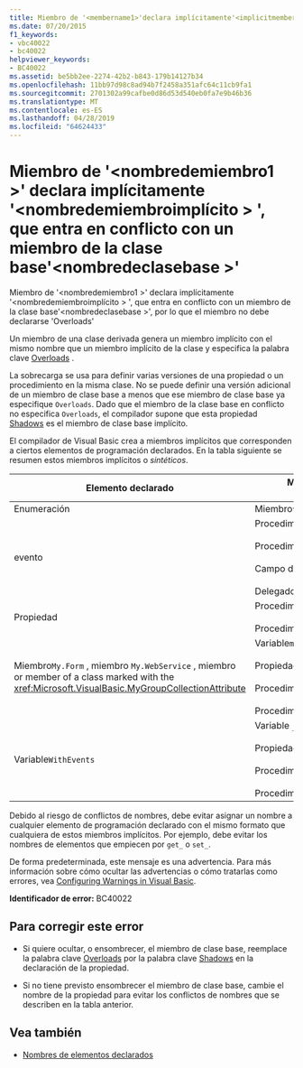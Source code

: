 ```yaml
---
title: Miembro de '<membername1>'declara implícitamente'<implicitmembername>', que entra en conflicto con un miembro de la clase base'<baseclassname>'
ms.date: 07/20/2015
f1_keywords:
- vbc40022
- bc40022
helpviewer_keywords:
- BC40022
ms.assetid: be5bb2ee-2274-42b2-b843-179b14127b34
ms.openlocfilehash: 11bb97d98c8ad94b7f2458a351afc64c11cb9fa1
ms.sourcegitcommit: 2701302a99cafbe0d86d53d540eb0fa7e9b46b36
ms.translationtype: MT
ms.contentlocale: es-ES
ms.lasthandoff: 04/28/2019
ms.locfileid: "64624433"
---
```

# <a name="member-membername1-implicitly-declares-implicitmembername-which-conflicts-with-a-member-in-the-base-class-baseclassname"></a>Miembro de '\<nombredemiembro1 >' declara implícitamente '\<nombredemiembroimplícito > ', que entra en conflicto con un miembro de la clase base'\<nombredeclasebase >'
Miembro de '\<nombredemiembro1 >' declara implícitamente '\<nombredemiembroimplícito > ', que entra en conflicto con un miembro de la clase base'\<nombredeclasebase >', por lo que el miembro no debe declararse 'Overloads'  
  
 Un miembro de una clase derivada genera un miembro implícito con el mismo nombre que un miembro implícito de la clase y especifica la palabra clave [Overloads](../../visual-basic/language-reference/modifiers/overloads.md) .  
  
 La sobrecarga se usa para definir varias versiones de una propiedad o un procedimiento en la misma clase. No se puede definir una versión adicional de un miembro de clase base a menos que ese miembro de clase base ya especifique `Overloads`. Dado que el miembro de la clase base en conflicto no especifica `Overloads`, el compilador supone que esta propiedad [Shadows](../../visual-basic/language-reference/modifiers/shadows.md) es el miembro de clase base implícito.  
  
 El compilador de Visual Basic crea a miembros implícitos que corresponden a ciertos elementos de programación declarados. En la tabla siguiente se resumen estos miembros implícitos o *sintéticos*.  
  
|Elemento declarado|Miembros creados implícitamente|  
|----------------------|--------------------------------|  
|Enumeración|Miembro`value__` |  
|evento|Procedimiento`add_<eventname>` <br /><br /> Procedimiento`remove_<eventname>` <br /><br /> Campo de`<eventname>Event` <br /><br /> Delegado`<eventname>EventHandler` |  
|Propiedad|Procedimiento`get_<propertyname>` <br /><br /> Procedimiento`set_<propertyname>` |  
|Miembro`My.Form` , miembro `My.WebService` , miembro or member of a class marked with the <xref:Microsoft.VisualBasic.MyGroupCollectionAttribute> |Variable`m_<variablename>` `Static` <br /><br /> Propiedad`<variablename>` <br /><br /> Procedimiento`get_<variablename>` <br /><br /> Procedimiento`set_<variablename>` |  
|Variable`WithEvents` |Variable `_<variablename>`<br /><br /> Propiedad `<variablename>`<br /><br /> Procedimiento`get_<variablename>` <br /><br /> Procedimiento`set_<variablename>` |  
  
 Debido al riesgo de conflictos de nombres, debe evitar asignar un nombre a cualquier elemento de programación declarado con el mismo formato que cualquiera de estos miembros implícitos. Por ejemplo, debe evitar los nombres de elementos que empiecen por `get_` o `set_`.  
  
 De forma predeterminada, este mensaje es una advertencia. Para más información sobre cómo ocultar las advertencias o cómo tratarlas como errores, vea [Configuring Warnings in Visual Basic](/visualstudio/ide/configuring-warnings-in-visual-basic).  
  
 **Identificador de error:** BC40022  
  
## <a name="to-correct-this-error"></a>Para corregir este error  
  
- Si quiere ocultar, o ensombrecer, el miembro de clase base, reemplace la palabra clave [Overloads](../../visual-basic/language-reference/modifiers/overloads.md) por la palabra clave [Shadows](../../visual-basic/language-reference/modifiers/shadows.md) en la declaración de la propiedad.  
  
- Si no tiene previsto ensombrecer el miembro de clase base, cambie el nombre de la propiedad para evitar los conflictos de nombres que se describen en la tabla anterior.  
  
## <a name="see-also"></a>Vea también

- [Nombres de elementos declarados](../../visual-basic/programming-guide/language-features/declared-elements/declared-element-names.md)
